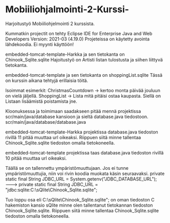# Mobiiliohjalmointi-2-Kurssi-
Harjoitustyö Mobiiliohjelmointi 2 kurssista.

Kummatkin projectit on tehty Eclipse IDE for Enterprise Java and Web Developers Version: 2021-03 (4.19.0)
Projeteissa on käytetty avointa lähdekoodia. 
Ei myynti käyttöön!

embedded-tomcat-template-Harkka ja sen tietokanta on Chinook_Sqlite.sqlite
Hajoitustyö on Artisti listan tulostusta ja siihen liittyvä tietokanta.

embedded-tomcat-template ja sen tietokanta on shoppingList.sqlite
Tässä on kurssin aikana tehtyjä erillaisia töitä. 

Isoimmat esimerkit:
ChristmasCountdown -> kertoo monta päivää jouluun on vielä jäljellä.
ShoppingList -> Lista mitä pitäisi ostaa kaupasta. Siellä on Listaan lisäämistä poistamista jne.

Kloonuksessa ja toimimaan saadakseen pitää mennä projektissa 
scr/main/java/database
kansioon ja sieltä 
database.java 
tiedostoon.
scr/main/java/database/database.java

embedded-tomcat-template-Harkka projektissa 
database.java tiedoston rivillä 11 pitää muuttaa url oikeaksi. 
Riippuen siitä minne tallentaa Chinook_Sqlite.sqlite tiedoston omalla tietokoneella.

embedded-tomcat-template projektissa taas
database.java tiedoston rivillä 10 pitää muuttaa url oikeaksi.

Täällä se on tallennettu ympäristömuuttujaan. Jos ei tunne ympäristömuuttujia, niin voi rivin koodia muokata käsin seuraavaksi.
private static final String JDBC_URL = System.getenv("JDBC_DATABASE_URL");  
--->
private static final String JDBC_URL = "jdbc:sqlite:C:\\sQlite\\Chinook_Sqlite.sqlite";

Tuo loppu osa eli C:\\sQlite\\Chinook_Sqlite.sqlite"; on oman tiedoston C hakemiston kansio sQlite minne olen tallentanut tietokannan tiedoston Chinook_Sqlite.sqlite.
Riippuen siitä minne tallentaa Chinook_Sqlite.sqlite tiedoston omalla tietokoneella.

